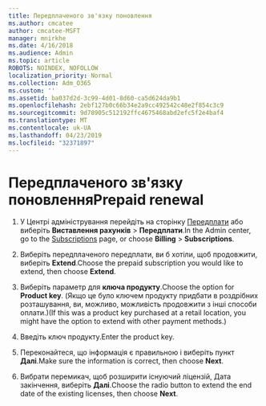 ```yaml
---
title: Передплаченого зв'язку поновлення
ms.author: cmcatee
author: cmcatee-MSFT
manager: mnirkhe
ms.date: 4/16/2018
ms.audience: Admin
ms.topic: article
ROBOTS: NOINDEX, NOFOLLOW
localization_priority: Normal
ms.collection: Adm_O365
ms.custom: ''
ms.assetid: ba037d2d-3c99-4d01-8d60-ca5d624da9b1
ms.openlocfilehash: 2ebf127b0c66b34e2a9cc492542c48e2f854c3c9
ms.sourcegitcommit: 9d78905c512192ffc4675468abd2efc5f2e4baf4
ms.translationtype: MT
ms.contentlocale: uk-UA
ms.lasthandoff: 04/23/2019
ms.locfileid: "32371897"
---
```

# <a name="prepaid-renewal"></a><span data-ttu-id="25769-102">Передплаченого зв'язку поновлення</span><span class="sxs-lookup"><span data-stu-id="25769-102">Prepaid renewal</span></span>

1. <span data-ttu-id="25769-103">У Центрі адміністрування перейдіть на сторінку [Передплати](https://go.microsoft.com/fwlink/p/?linkid=842054) або виберіть **Виставлення рахунків** \> **Передплати**.</span><span class="sxs-lookup"><span data-stu-id="25769-103">In the Admin center, go to the [Subscriptions](https://go.microsoft.com/fwlink/p/?linkid=842054) page, or choose **Billing** \> **Subscriptions**.</span></span>
    
2. <span data-ttu-id="25769-104">Виберіть передплаченого передплати, ви б хотіли, щоб продовжити, виберіть **Extend**.</span><span class="sxs-lookup"><span data-stu-id="25769-104">Choose the prepaid subscription you would like to extend, then choose **Extend**.</span></span>
    
3. <span data-ttu-id="25769-105">Виберіть параметр для **ключа продукту**.</span><span class="sxs-lookup"><span data-stu-id="25769-105">Choose the option for **Product key**.</span></span> <span data-ttu-id="25769-106">(Якщо це було ключем продукту придбати в роздрібних розташування, ви, можливо, можливість продовжити з інші способи оплати.)</span><span class="sxs-lookup"><span data-stu-id="25769-106">(If this was a product key purchased at a retail location, you might have the option to extend with other payment methods.)</span></span>
    
4. <span data-ttu-id="25769-107">Введіть ключ продукту.</span><span class="sxs-lookup"><span data-stu-id="25769-107">Enter the product key.</span></span>
    
5. <span data-ttu-id="25769-108">Переконайтеся, що інформація є правильною і виберіть пункт **Далі**.</span><span class="sxs-lookup"><span data-stu-id="25769-108">Make sure the information is correct, then choose **Next**.</span></span>
    
6. <span data-ttu-id="25769-109">Вибрати перемикач, щоб розширити існуючий ліцензій, Дата закінчення, виберіть **Далі**.</span><span class="sxs-lookup"><span data-stu-id="25769-109">Choose the radio button to extend the end date of the existing licenses, then choose **Next**.</span></span>
    

